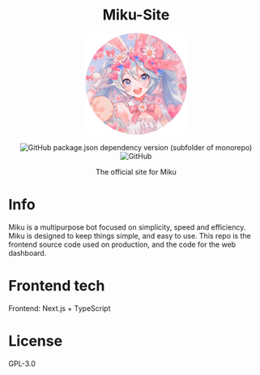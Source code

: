 <div align=center>

# Miku-Site

![Miku](https://raw.githubusercontent.com/No767/Miku/master/Logo-Assets/miku_smaller.png)

![GitHub package.json dependency version (subfolder of monorepo)](https://img.shields.io/github/package-json/dependency-version/No767/Miku-Site/next?filename=miku-next%2Fpackage.json&label=Next.js&logo=nextdotjs) ![GitHub](https://img.shields.io/github/license/No767/Mku-Site?label=License&logo=github)

The official site for Miku

<div align=left>

# Info
Miku is a multipurpose bot focused on simplicity, speed and efficiency. Miku is designed to keep things simple, and easy to use. This repo is the frontend source code used on production, and the code for the web dashboard.

# Frontend tech

Frontend: Next.js + TypeScript

# License

GPL-3.0